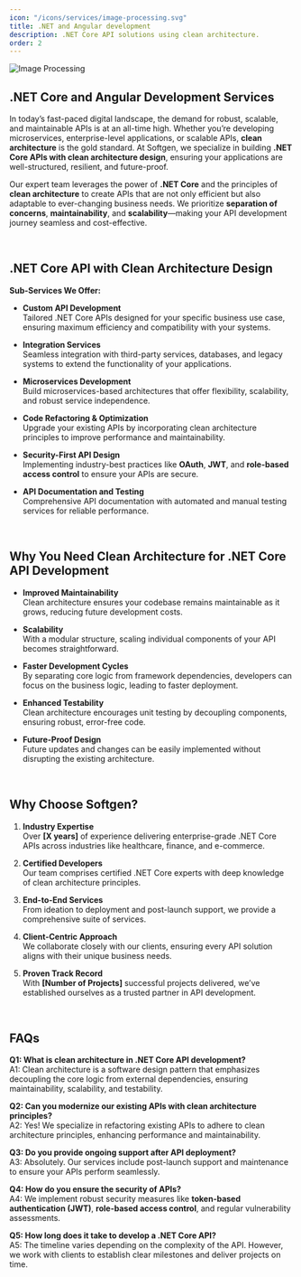 ```yaml
---
icon: "/icons/services/image-processing.svg"
title: .NET and Angular development 
description: .NET Core API solutions using clean architecture.
order: 2
---
```

![Image Processing](/images/services/image-processing.webp)
## .NET Core and Angular Development Services

In today’s fast-paced digital landscape, the demand for robust, scalable, and maintainable APIs is at an all-time high. Whether you’re developing microservices, enterprise-level applications, or scalable APIs, **clean architecture** is the gold standard. At Softgen, we specialize in building **.NET Core APIs with clean architecture design**, ensuring your applications are well-structured, resilient, and future-proof.

Our expert team leverages the power of **.NET Core** and the principles of **clean architecture** to create APIs that are not only efficient but also adaptable to ever-changing business needs. We prioritize **separation of concerns**, **maintainability**, and **scalability**—making your API development journey seamless and cost-effective.

<br>

## .NET Core API with Clean Architecture Design

**Sub-Services We Offer:**  
 - **Custom API Development**   
 Tailored .NET Core APIs designed for your specific business use case, ensuring maximum efficiency and compatibility with your systems.

- **Integration Services**  
  Seamless integration with third-party services, databases, and legacy systems to extend the functionality of your applications.

- **Microservices Development**  
  Build microservices-based architectures that offer flexibility, scalability, and robust service independence.

- **Code Refactoring & Optimization**  
  Upgrade your existing APIs by incorporating clean architecture principles to improve performance and maintainability.

- **Security-First API Design**  
  Implementing industry-best practices like **OAuth**, **JWT**, and **role-based access control** to ensure your APIs are secure.

- **API Documentation and Testing**  
  Comprehensive API documentation with automated and manual testing services for reliable performance.

<br>

## Why You Need Clean Architecture for .NET Core API Development

- **Improved Maintainability**  
  Clean architecture ensures your codebase remains maintainable as it grows, reducing future development costs.

- **Scalability**  
  With a modular structure, scaling individual components of your API becomes straightforward.

- **Faster Development Cycles**  
  By separating core logic from framework dependencies, developers can focus on the business logic, leading to faster deployment.

- **Enhanced Testability**  
  Clean architecture encourages unit testing by decoupling components, ensuring robust, error-free code.

- **Future-Proof Design**  
  Future updates and changes can be easily implemented without disrupting the existing architecture.

<br>

## Why Choose Softgen?

1. **Industry Expertise**  
   Over **[X years]** of experience delivering enterprise-grade .NET Core APIs across industries like healthcare, finance, and e-commerce.

2. **Certified Developers**  
   Our team comprises certified .NET Core experts with deep knowledge of clean architecture principles.

3. **End-to-End Services**  
   From ideation to deployment and post-launch support, we provide a comprehensive suite of services.

4. **Client-Centric Approach**  
   We collaborate closely with our clients, ensuring every API solution aligns with their unique business needs.

5. **Proven Track Record**  
   With **[Number of Projects]** successful projects delivered, we’ve established ourselves as a trusted partner in API development.

<br>

## FAQs

**Q1: What is clean architecture in .NET Core API development?**  
A1: Clean architecture is a software design pattern that emphasizes decoupling the core logic from external dependencies, ensuring maintainability, scalability, and testability.

**Q2: Can you modernize our existing APIs with clean architecture principles?**  
A2: Yes! We specialize in refactoring existing APIs to adhere to clean architecture principles, enhancing performance and maintainability.

**Q3: Do you provide ongoing support after API deployment?**  
A3: Absolutely. Our services include post-launch support and maintenance to ensure your APIs perform seamlessly.

**Q4: How do you ensure the security of APIs?**  
A4: We implement robust security measures like **token-based authentication (JWT)**, **role-based access control**, and regular vulnerability assessments.

**Q5: How long does it take to develop a .NET Core API?**  
A5: The timeline varies depending on the complexity of the API. However, we work with clients to establish clear milestones and deliver projects on time.
